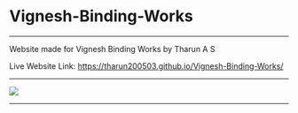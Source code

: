 # Vignesh-Binding-Works
---
Website made for Vignesh Binding Works by Tharun A S

Live Website Link: https://tharun200503.github.io/Vignesh-Binding-Works/

---

<img src="https://tharun200503.github.io/Vignesh-Binding-Works/images/logo.png">

---
